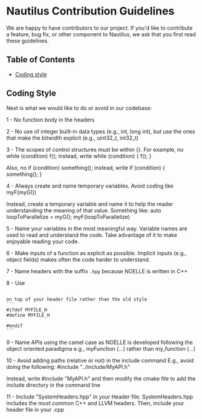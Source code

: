# Nautilus Contribution Guidelines

We are happy to have contributors to our project. 
If you'd like to contribute a feature, bug fix, or other component to Nautilus, we ask that you first read these guidelines.


## Table of Contents
- [Coding style](#coding_style)


## Coding Style
Next is what we would like to do or avoid in our codebase:

1 - No function body in the headers

2 - No use of integer built-in data types (e.g., int, long int), but use the ones that make the bitwidth explicit (e.g., uint32_t, int32_t)

3 - The scopes of control structures must be within {}.
  For example, no 
    while (condition) f();
  instead, write
    while (condition) {
      f();
    }

  Also, no
    if (condition) something();
  instead, write
    if (condition) {
      something();
    }

4 - Always create and name temporary variables.
  Avoid coding like 
    myF(myG())

  Instead, create a temporary variable and name it to help the reader understanding the meaning of that value.
  Something like:
    auto loopToParallelize = myG();
    myF(loopToParallelize)

5 - Name your variables in the most meaningful way.
  Variable names are used to read and understand the code. Take advantage of it to make enjoyable reading your code.

6 - Make inputs of a function as explicit as possible. 
  Implicit inputs (e.g., object fields) makes often the code harder to understand.

7 - Name headers with the suffix `.hpp` because NOELLE is written in C++

8 - Use 
```#pragma once
```
    on top of your header file rather than the old style 
    ```
    #ifdef MYFILE_H
    #define MYFILE_H

    #endif
    ```

9 - Name APIs using the camel case as NOELLE is developed following the object oriented paradigma
  e.g., myFunction (...)
  rather than my_function (...)

10 - Avoid adding paths (relative or not) in the include command
  E.g., avoid doing the following:
  #include "../include/MyAPI.h"
  
  Instead, write
  #include "MyAPI.h"
  and then modify the cmake file to add the include directory in the command line

11 - Include "SystemHeaders.hpp" in your Header file. SystemHeaders.hpp includes the most common C++ and LLVM headers.
  Then, include your header file in your .cpp

